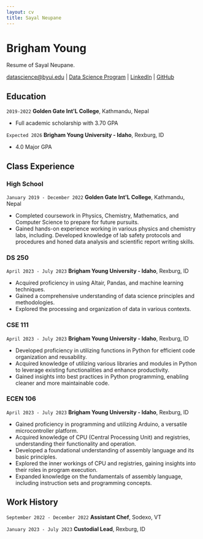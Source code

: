 ```yaml
---
layout: cv
title: Sayal Neupane
---
```

# Brigham Young
Resume of Sayal Neupane.

<div id="webaddress">
<a href="datascience@byui.edu">datascience@byui.edu</a>
| <a href="https://byuidatascience.github.io/development.html">Data Science Program</a>
| <a href="https://www.linkedin.com/in/sayal-neupane/">LinkedIn</a>
| <a href="https://github.com/nSayal/Neupane_resume.git">GitHub</a>
</div>


## Education

`2019-2022`
__Golden Gate Int'L College__, Kathmandu, Nepal

- Full academic scholarship with 3.70 GPA

`Expected 2026`
__Brigham Young University - Idaho__, Rexburg, ID

- 4.0 Major GPA


## Class Experience

### High School

`January 2019 - December 2022`
__Golden Gate Int'L College__, Kathmandu, Nepal

- Completed coursework in Physics, Chemistry, Mathematics, and Computer Science to prepare for future pursuits.
- Gained hands-on experience working in various physics and chemistry labs, including. Developed knowledge of lab safety protocols and procedures and honed data analysis and scientific report writing skills.

### DS 250

`April 2023 - July 2023`
__Brigham Young University - Idaho__, Rexburg, ID

- Acquired proficiency in using Altair, Pandas, and machine learning techniques.
- Gained a comprehensive understanding of data science principles and methodologies.
- Explored the processing and organization of data in various contexts.

### CSE 111

`April 2023 - July 2023`
__Brigham Young University - Idaho__, Rexburg, ID

- Developed proficiency in utilizing functions in Python for efficient code organization and reusability.
- Acquired knowledge of utilizing various libraries and modules in Python to leverage existing functionalities and enhance productivity.
- Gained insights into best practices in Python programming, enabling cleaner and more maintainable code.

### ECEN 106

`April 2023 - July 2023`
__Brigham Young University - Idaho__, Rexburg, ID

- Gained proficiency in programming and utilizing Arduino, a versatile microcontroller platform.
- Acquired knowledge of CPU (Central Processing Unit) and registries, understanding their functionality and operation.
- Developed a foundational understanding of assembly language and its basic principles.
- Explored the inner workings of CPU and registries, gaining insights into their roles in program execution.
- Expanded knowledge on the fundamentals of assembly language, including instruction sets and programming concepts.


## Work History

`September 2022 - December 2022`
__Assistant Chef__, Sodexo, VT


`January 2023 - July 2023`
__Custodial Lead__, Rexburg, ID



<!-- ### Footer

Last updated: July 2023 -->


